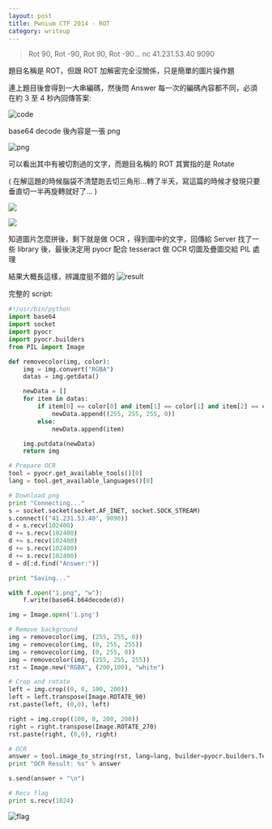 ```yaml
---
layout: post
title: Pwnium CTF 2014 - ROT
category: writeup
---
```


> Rot 90, Rot -90, Rot 90, Rot -90... nc 41.231.53.40 9090</blockquote>

題目名稱是 ROT，但跟 ROT 加解密完全沒關係，只是簡單的圖片操作題

<!--more-->

連上題目後會得到一大串編碼，然後問 Answer
每一次的編碼內容都不同，必須在約 3 至 4 秒內回傳答案:

![code](http://1.bp.blogspot.com/-txwx6QtB2xw/U7j0QTuoiXI/AAAAAAAAAXA/2dshELsPrO0/s1600/%E8%9E%A2%E5%B9%95%E5%BF%AB%E7%85%A7+2014-07-06+%E4%B8%8B%E5%8D%883.00.35.png)

base64 decode 後內容是一張 png

![png](http://4.bp.blogspot.com/-0B09NeozO1s/U7j0_ayLhNI/AAAAAAAAAXI/qiVmFH2oDUc/s1600/1.png)

可以看出其中有被切割過的文字，而題目名稱的 ROT 其實指的是 Rotate

( 在解這題的時候腦袋不清楚跑去切三角形...轉了半天，寫這篇的時候才發現只要垂直切一半再旋轉就好了... )

![](http://3.bp.blogspot.com/-Zg2PHP8WamE/U7j37J2a5CI/AAAAAAAAAXY/3HG_M8LDTXA/s1600/%25E6%259C%25AA%25E5%2591%25BD%25E5%2590%258D-1.png)

![](http://4.bp.blogspot.com/-gRzoCuA_IlQ/U7j49VKZSfI/AAAAAAAAAXk/xmJlY_lvI2A/s1600/2.png)

知道圖片怎麼拼後，剩下就是做 OCR ，得到圖中的文字，回傳給 Server
找了一些 library 後，最後決定用 pyocr 配合 tesseract 做 OCR
切圖及疊圖交給 PIL 處理

結果大概長這樣，辨識度挺不錯的
![result](http://1.bp.blogspot.com/-yyWo0AIyqxU/U7j6qpitVvI/AAAAAAAAAXs/uqaIVek3Eug/s1600/rot.png)

完整的 script:

```py
#!/usr/bin/python
import base64
import socket
import pyocr
import pyocr.builders
from PIL import Image

def removecolor(img, color):
    img = img.convert("RGBA")
    datas = img.getdata()

    newData = []
    for item in datas:
        if item[0] == color[0] and item[1] == color[1] and item[2] == color[2]:
            newData.append((255, 255, 255, 0))
        else:
            newData.append(item)

    img.putdata(newData)
    return img

# Prepare OCR
tool = pyocr.get_available_tools()[0]
lang = tool.get_available_languages()[0]

# Download png
print "Connecting..."
s = socket.socket(socket.AF_INET, socket.SOCK_STREAM)
s.connect(("41.231.53.40", 9090))
d = s.recv(102400)
d += s.recv(102400)
d += s.recv(102400)
d += s.recv(102400)
d += s.recv(102400)
d = d[:d.find("Answer:")]

print "Saving..."

with f.open("1.png", "w"):
    f.write(base64.b64decode(d))

img = Image.open('1.png')

# Remove background
img = removecolor(img, (255, 255, 0))
img = removecolor(img, (0, 255, 255))
img = removecolor(img, (0, 255, 0))
img = removecolor(img, (255, 255, 255))
rst = Image.new("RGBA", (200,100), "white")

# Crop and rotate
left = img.crop((0, 0, 100, 200))
left = left.transpose(Image.ROTATE_90)
rst.paste(left, (0,0), left)

right = img.crop((100, 0, 200, 200))
right = right.transpose(Image.ROTATE_270)
rst.paste(right, (0,0), right)

# OCR
answer = tool.image_to_string(rst, lang=lang, builder=pyocr.builders.TextBuilder()).replace(" ","")
print "OCR Result: %s" % answer

s.send(answer + "\n")

# Recv flag
print s.recv(1024)

```

![flag](http://3.bp.blogspot.com/-ww473Uixvhg/U7j_ibOSPGI/AAAAAAAAAX8/xdgac5vNMVc/s1600/%E8%9E%A2%E5%B9%95%E5%BF%AB%E7%85%A7+2014-07-06+%E4%B8%8B%E5%8D%883.46.22.png)

